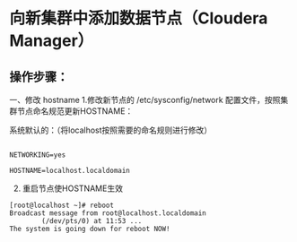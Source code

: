 # 向新集群中添加数据节点（Cloudera Manager）
## 操作步骤：
一、修改 hostname
1.修改新节点的 /etc/sysconfig/network 配置文件，按照集群节点命名规范更新HOSTNAME：

系统默认的：（将localhost按照需要的命名规则进行修改）

```

NETWORKING=yes

HOSTNAME=localhost.localdomain

```
2. 重启节点使HOSTNAME生效

```
[root@localhost ~]# reboot
Broadcast message from root@localhost.localdomain
        (/dev/pts/0) at 11:53 ...
The system is going down for reboot NOW!

```